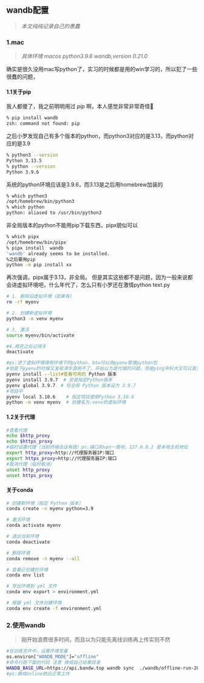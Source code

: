 ## wandb配置
> *本文纯纯记录自己的愚蠢*

### 1.mac
> *具体环境 macos  python3.9.6  wandb,version 0.21.0*

确实是很久没用mac写python了，实习的时候都是用的win学习的，所以犯了一些很蠢的问题，

#### 1.1关于pip

我人都傻了，我之前明明用过 *pip* 啊，本人感觉非常非常奇怪🤔
```zsh
% pip install wandb
zsh: command not found: pip
```
之后小罗发现自己有多个版本的python，而python3对应的是3.13，而python对应的是3.9
```zsh
% python3 --version
Python 3.13.5
% python --version
Python 3.9.6
```
系统的python环境应该是3.9.6，而3.13是之后用homebrew加装的
```zsh
% which python3
/opt/homebrew/bin/python3
% which python
python: aliased to /usr/bin/python3
```
非全局版本的python不能用pip下载东西，pipx貌似可以
```zsh
% which pipx
/opt/homebrew/bin/pipx
% pipx install  wandb
'wandb' already seems to be installed.
%之后要用pip
python -m pip install xx
```
再次强调，pipx属于3.13，非全局。
但是其实这些都不是问题，因为一般来说都会进虚拟环境吧，什么年代了，怎么只有小罗还在激情python text.py

```zsh
# 1. 删除旧虚拟环境（如果有）
rm -rf myenv

# 2. 创建新虚拟环境
python3 -m venv myenv

# 3. 激活
source myenv/bin/activate

#4.用完之后记得关
deactivate

#ps:进了虚拟环境得用环境下的python，btw可以用pyenv管理python包
#但是下pyenv的时候又发现清华源用不了，开始以为是代理的问题，但是ping中科大又可以真实奇怪
pyenv install --list#查看可用的 Python 版本
pyenv install 3.9.7  # 安装指定Python版本
pyenv global 3.9.7  # 将全局 Python 版本设为 3.9.7
#项目中
pyenv local 3.10.6    # 指定项目使用Python 3.10.6
python -m venv myenv  # 创建名为.venv的虚拟环境
```


#### 1.2关于代理
```zsh
#查看代理
echo $http_proxy
echo $https_proxy
#临时设置代理（当前终端会话有效）ps:端口和vpn一致哈，127.0.0.1 是本地主机地址
export http_proxy=http://代理服务器IP:端口
export https_proxy=http://代理服务器IP:端口
#取消代理（临时取消）
unset http_proxy
unset https_proxy
```

#### 关于conda
```zsh
# 创建新环境（指定 Python 版本）
conda create -n myenv python=3.9

# 激活环境
conda activate myenv

# 退出当前环境
conda deactivate

# 删除环境
conda remove -n myenv --all

# 查看已创建的环境
conda env list

# 导出环境到 yml 文件
conda env export > environment.yml

# 根据 yml 文件创建环境
conda env create -f environment.yml
```

### 2.使用wandb
> 刚开始浪费很多时间，而且以为只能先离线训练再上传实则不然
```zsh
#在训练文件中，设置环境变量
os.environ["WANDB_MODE"]="offline"
#命令行跑下面的代码 注意 换成自己结果目录
WANDB_BASE_URL=https://api.bandw.top wandb sync  ./wandb/offline-run-20250729_210116-wds9z56w 
#ps:换成online依旧正常工作
```

